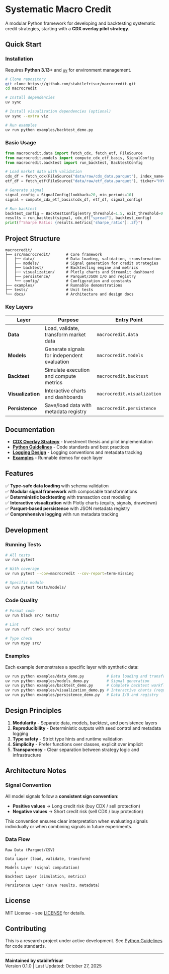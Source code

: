 # Systematic Macro Credit

A modular Python framework for developing and backtesting systematic credit strategies, starting with a **CDX overlay pilot strategy**.

## Quick Start

### Installation

Requires **Python 3.13+** and [`uv`](https://docs.astral.sh/uv/) for environment management.

```bash
# Clone repository
git clone https://github.com/stabilefrisur/macrocredit.git
cd macrocredit

# Install dependencies
uv sync

# Install visualization dependencies (optional)
uv sync --extra viz

# Run examples
uv run python examples/backtest_demo.py
```

### Basic Usage

```python
from macrocredit.data import fetch_cdx, fetch_etf, FileSource
from macrocredit.models import compute_cdx_etf_basis, SignalConfig
from macrocredit.backtest import run_backtest, BacktestConfig

# Load market data with validation
cdx_df = fetch_cdx(FileSource("data/raw/cdx_data.parquet"), index_name="CDX_IG_5Y")
etf_df = fetch_etf(FileSource("data/raw/etf_data.parquet"), ticker="HYG")

# Generate signal
signal_config = SignalConfig(lookback=20, min_periods=10)
signal = compute_cdx_etf_basis(cdx_df, etf_df, signal_config)

# Run backtest
backtest_config = BacktestConfig(entry_threshold=1.5, exit_threshold=0.75)
results = run_backtest(signal, cdx_df["spread"], backtest_config)
print(f"Sharpe Ratio: {results.metrics['sharpe_ratio']:.2f}")
```

## Project Structure

```
macrocredit/
├── src/macrocredit/       # Core framework
│   ├── data/              # Data loading, validation, transformation
│   ├── models/            # Signal generation for credit strategies
│   ├── backtest/          # Backtesting engine and metrics
│   ├── visualization/     # Plotly charts and Streamlit dashboard
│   ├── persistence/       # Parquet/JSON I/O and registry
│   └── config/            # Configuration and constants
├── examples/              # Runnable demonstrations
├── tests/                 # Unit tests
└── docs/                  # Architecture and design docs
```

### Key Layers

| Layer | Purpose | Entry Point |
|-------|---------|-------------|
| **Data** | Load, validate, transform market data | `macrocredit.data` |
| **Models** | Generate signals for independent evaluation | `macrocredit.models` |
| **Backtest** | Simulate execution and compute metrics | `macrocredit.backtest` |
| **Visualization** | Interactive charts and dashboards | `macrocredit.visualization` |
| **Persistence** | Save/load data with metadata registry | `macrocredit.persistence` |

## Documentation

- **[CDX Overlay Strategy](docs/cdx_overlay_strategy.md)** - Investment thesis and pilot implementation
- **[Python Guidelines](docs/python_guidelines.md)** - Code standards and best practices
- **[Logging Design](docs/logging_design.md)** - Logging conventions and metadata tracking
- **[Examples](examples/)** - Runnable demos for each layer

## Features

✅ **Type-safe data loading** with schema validation  
✅ **Modular signal framework** with composable transformations  
✅ **Deterministic backtesting** with transaction cost modeling  
✅ **Interactive visualization** with Plotly charts (equity, signals, drawdown)  
✅ **Parquet-based persistence** with JSON metadata registry  
✅ **Comprehensive logging** with run metadata tracking

## Development

### Running Tests

```bash
# All tests
uv run pytest

# With coverage
uv run pytest --cov=macrocredit --cov-report=term-missing

# Specific module
uv run pytest tests/models/
```

### Code Quality

```bash
# Format code
uv run black src/ tests/

# Lint
uv run ruff check src/ tests/

# Type check
uv run mypy src/
```

### Examples

Each example demonstrates a specific layer with synthetic data:

```bash
uv run python examples/data_demo.py          # Data loading and transformation
uv run python examples/models_demo.py        # Signal generation
uv run python examples/backtest_demo.py      # Complete backtest workflow
uv run python examples/visualization_demo.py # Interactive charts (requires viz extra)
uv run python examples/persistence_demo.py   # Data I/O and registry
```

## Design Principles

1. **Modularity** - Separate data, models, backtest, and persistence layers
2. **Reproducibility** - Deterministic outputs with seed control and metadata logging
3. **Type safety** - Strict type hints and runtime validation
4. **Simplicity** - Prefer functions over classes, explicit over implicit
5. **Transparency** - Clear separation between strategy logic and infrastructure

## Architecture Notes

### Signal Convention

All model signals follow a **consistent sign convention**:
- **Positive values** → Long credit risk (buy CDX / sell protection)
- **Negative values** → Short credit risk (sell CDX / buy protection)

This convention ensures clear interpretation when evaluating signals individually
or when combining signals in future experiments.

### Data Flow

```
Raw Data (Parquet/CSV)
    ↓
Data Layer (load, validate, transform)
    ↓
Models Layer (signal computation)
    ↓
Backtest Layer (simulation, metrics)
    ↓
Persistence Layer (save results, metadata)
```

## License

MIT License - see [LICENSE](LICENSE) for details.

## Contributing

This is a research project under active development. See [Python Guidelines](docs/python_guidelines.md) for code standards.

---

**Maintained by stabilefrisur**  
Version 0.1.0 | Last Updated: October 27, 2025
